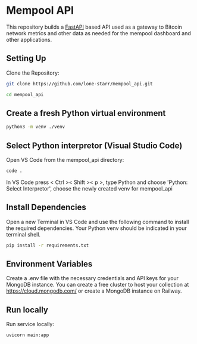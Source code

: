 # Mempool API
This repository builds a [FastAPI](https://fastapi.tiangolo.com/) based API used as a gateway to Bitcoin network metrics and other data as needed for the mempool dashboard and other applications. 

## Setting Up
Clone the Repository:
```bash
git clone https://github.com/lone-starr/mempool_api.git
```
```bash
cd mempool_api
```

## Create a fresh Python virtual environment
```bash
python3 -m venv ./venv
```

## Select Python interpretor (Visual Studio Code)
Open VS Code from the mempool_api directory:
```bash
code .
```
In VS Code press < Ctrl >< Shift >< p >, type Python and choose 'Python: Select Interpretor', choose the newly created venv for mempool_api


## Install Dependencies
Open a new Terminal in VS Code and use the following command to install the required dependencies. Your Python venv should be indicated in your terminal shell.
```bash
pip install -r requirements.txt
```

## Environment Variables
Create a .env file with the necessary credentials and API keys for your MongoDB instance. You can create a free cluster to host your collection at https://cloud.mongodb.com/ or create a MongoDB instance on Railway.

## Run locally
Run service locally:
```bash
uvicorn main:app
```
